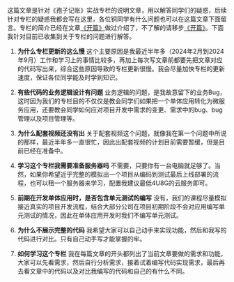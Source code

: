 ﻿这篇文章是针对《孢子记账》实战专栏的说明文章，用以解答同学们的疑惑，后续针对专栏的疑惑我都会写在这里，各位铜同学有什么问题也可以在这篇文章下面留言。专栏的简介已经在文章[《开篇》](https://programercat.blog.csdn.net/article/details/136115333)做过介绍了，不了解的请移步[《开篇》](https://programercat.blog.csdn.net/article/details/136115333)。下面我针对目前已收集到关于专栏的问题进行解答。

1. **为什么专栏更新的这么慢**
这个主要原因是我最近半年多（2024年2月到2024年9月）工作和学习上的事情比较多，再加上每次写文章前都要先把文章对应的代码写出来，综合这些原因导致的专栏更新很慢。我会尽量加快专栏的更新速度，保证各位同学能及时学到知识。

2. **有些代码的业务逻辑设计有问题**
业务逻辑的问题，是我故意留下的业务Bug，这时因为我们的专栏目的不仅仅是教会同学们如果把一个单体应用转化为微服务应用，还要教会同学如何应对项目开发中需求的变更、需求中的bug、bug管理以及项目管理等。

3. **为什么配套视频还没有出**
关于配套视频这个问题，就像我在第一个问题中所说的那样，最近半年多一直很忙，因此出配套视频的计划目前需要暂缓，但是目前已经在准备中。

4. **学习这个专栏我需要准备服务器吗**
不需要，只要你有一台电脑就足够了。当然，如果你希望近乎完整的模拟出一个项目从编码到测试最后上线部署的流程，也可以租一个服务器来学习，配置我建议最低4U8G的云服务即可。

5. **前期在开发单体应用时，是否包含单元测试的编写**
没有，我们的课程尽量模拟接近真实的项目开发流程，结合大部分公司在项目初期阶段不会对应用编写单元测试的情况，因此在单体应用开发时我们不编写单元测试。

6. **为什么不展示完整的代码**
我希望大家可以自己动手来实现功能，然后和我写的代码进行对比。只有自己动手写才能掌握的牢。

7. **如何学习这个专栏**
我在每篇文章的开头都列出了当前文章要做的需求和功能，大家可以先看需求，然后自行分析需求，接着试着编写代码实现需求，最后再去看文章中的代码以及对比我编写的代码和自己的有什么不同。
